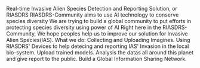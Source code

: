Real-time Invasive Alien Species Detection and Reporting Solution, or RIASDRS
RIASDRS-Community aims to use AI technology to conserve species diversity
We are trying to build a global community to put efforts in protecting species diversity using power of AI
Right here in the RIASDRS-Community, We hope peoples help us to improve our solution for Invasive Alien Species(IAS).
What we do:
Collecting and Uploading Imagines.
Using RIASDRS' Devices to help detecing and reporting IAS' Invasion in the local bio-system.
Upload trained models.
Analysis the datas all around this planet and give report to the public.
Build a Global Information Sharing Network.

